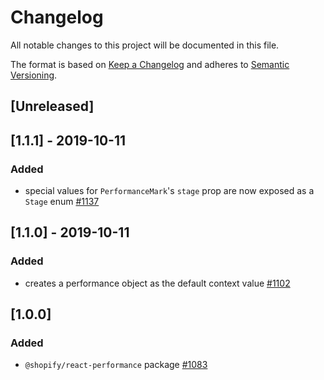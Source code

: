 # Changelog

All notable changes to this project will be documented in this file.

The format is based on [Keep a Changelog](http://keepachangelog.com/en/1.0.0/)
and adheres to [Semantic Versioning](http://semver.org/spec/v2.0.0.html).

## [Unreleased]

## [1.1.1] - 2019-10-11

### Added

- special values for `PerformanceMark`'s `stage` prop are now exposed as a `Stage` enum [#1137](https://github.com/Shopify/quilt/pull/1137)

## [1.1.0] - 2019-10-11

### Added

- creates a performance object as the default context value [#1102](https://github.com/Shopify/quilt/pull/1102)

## [1.0.0]

### Added

- `@shopify/react-performance` package [#1083](https://github.com/Shopify/quilt/pull/1083)

